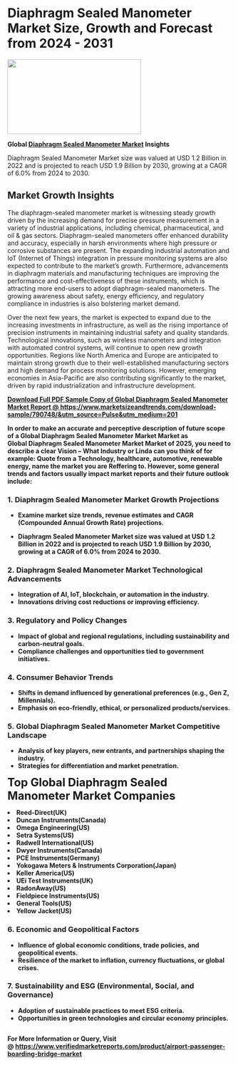 <H1>Diaphragm Sealed Manometer Market Size, Growth and Forecast from 2024 - 2031</H1><img class="aligncenter size-medium wp-image-584254" src="https://thirdeyenews.in/wp-content/uploads/2024/09/Global-Market-Research-300x168.jpeg" alt="" width="300" height="168" /><p><strong>Global&nbsp;<a href="https://www.marketsizeandtrends.com/download-sample/790748/&amp;utm_source=Pulse&amp;utm_medium=201">Diaphragm Sealed Manometer Market</a> Insights</strong></p><p>Diaphragm Sealed Manometer Market size was valued at USD 1.2 Billion in 2022 and is projected to reach USD 1.9 Billion by 2030, growing at a CAGR of 6.0% from 2024 to 2030.</p><p><h2>Market Growth Insights</h2> <p>The diaphragm-sealed manometer market is witnessing steady growth driven by the increasing demand for precise pressure measurement in a variety of industrial applications, including chemical, pharmaceutical, and oil & gas sectors. Diaphragm-sealed manometers offer enhanced durability and accuracy, especially in harsh environments where high pressure or corrosive substances are present. The expanding industrial automation and IoT (Internet of Things) integration in pressure monitoring systems are also expected to contribute to the market’s growth. Furthermore, advancements in diaphragm materials and manufacturing techniques are improving the performance and cost-effectiveness of these instruments, which is attracting more end-users to adopt diaphragm-sealed manometers. The growing awareness about safety, energy efficiency, and regulatory compliance in industries is also bolstering market demand.</p> <p><strong><a href="#"></a></strong></p> <p>Over the next few years, the market is expected to expand due to the increasing investments in infrastructure, as well as the rising importance of precision instruments in maintaining industrial safety and quality standards. Technological innovations, such as wireless manometers and integration with automated control systems, will continue to open new growth opportunities. Regions like North America and Europe are anticipated to maintain strong growth due to their well-established manufacturing sectors and high demand for process monitoring solutions. However, emerging economies in Asia-Pacific are also contributing significantly to the market, driven by rapid industrialization and infrastructure development.</p> <p><strong><a href="#"></p><p><span class=""><strong>Download Full PDF Sample Copy of Global Diaphragm Sealed Manometer Market Report</strong> @ <a href="https://www.marketsizeandtrends.com/download-sample/790748/&amp;utm_source=Pulse&amp;utm_medium=201" target="_blank">https://www.marketsizeandtrends.com/download-sample/790748/&amp;utm_source=Pulse&amp;utm_medium=201</a></span></p><p>In order to make an accurate and perceptive description of future scope of a Global&nbsp;Diaphragm Sealed Manometer Market Market as Global&nbsp;Diaphragm Sealed Manometer Market Market of 2025, you need to describe a clear Vision &ndash; What Industry or Linda can you think of for example: Quote from a Technology, healthcare, automotive, renewable energy, name the market you are Reffering to. However, some general trends and factors usually impact market reports and their future outlook include:</p><h3>1.&nbsp;<strong>Diaphragm Sealed Manometer Market Growth Projections</strong></h3><ul><li>Examine market size trends, revenue estimates and CAGR (Compounded Annual Growth Rate) projections.</li><li><p>Diaphragm Sealed Manometer Market size was valued at USD 1.2 Billion in 2022 and is projected to reach USD 1.9 Billion by 2030, growing at a CAGR of 6.0% from 2024 to 2030.</p></li></ul><h3>2.&nbsp;<strong>Diaphragm Sealed Manometer Market Technological Advancements</strong></h3><ul><li>Integration of AI, IoT, blockchain, or automation in the industry.</li><li>Innovations driving cost reductions or improving efficiency.</li></ul><h3>3.&nbsp;<strong>Regulatory and Policy Changes</strong></h3><ul><li>Impact of global and regional regulations, including sustainability and carbon-neutral goals.</li><li>Compliance challenges and opportunities tied to government initiatives.</li></ul><h3>4.&nbsp;<strong>Consumer Behavior Trends</strong></h3><ul><li>Shifts in demand influenced by generational preferences (e.g., Gen Z, Millennials).</li><li>Emphasis on eco-friendly, ethical, or personalized products/services.</li></ul><h3>5.&nbsp;<strong>Global Diaphragm Sealed Manometer Market Competitive Landscape</strong></h3><ul><li>Analysis of key players, new entrants, and partnerships shaping the industry.</li><li>Strategies for differentiation and market penetration.</li></ul><p data-pm-slice="1 1 []"><span style="color: inherit; font-family: inherit; font-size: 25px;">Top Global Diaphragm Sealed Manometer Market Companies</span></p><div class="" data-test-id=""><p><li>Reed-Direct(UK)</li><li> Duncan Instruments(Canada)</li><li> Omega Engineering(US)</li><li> Setra Systems(US)</li><li> Radwell International(US)</li><li> Dwyer Instruments(Canada)</li><li> PCE Instruments(Germany)</li><li> Yokogawa Meters & Instruments Corporation(Japan)</li><li> Keller America(US)</li><li> UEi Test Instruments(UK)</li><li> RadonAway(US)</li><li> Fieldpiece Instruments(US)</li><li> General Tools(US)</li><li> Yellow Jacket(US)</li></p></div><h3>6.&nbsp;<strong>Economic and Geopolitical Factors</strong></h3><ul><li>Influence of global economic conditions, trade policies, and geopolitical events.</li><li>Resilience of the market to inflation, currency fluctuations, or global crises.</li></ul><h3>7.&nbsp;<strong>Sustainability and ESG (Environmental, Social, and Governance)</strong></h3><ul><li>Adoption of sustainable practices to meet ESG criteria.</li><li>Opportunities in green technologies and circular economy principles.</li></ul><h2><strong style="font-size: 14px;">For More Information or Query, Visit @&nbsp;</strong><a style="background-color: #ffffff; font-size: 14px;" href="https://www.marketsizeandtrends.com/report/diaphragm-sealed-manometer-market/" target="_blank">https://www.verifiedmarketreports.com/product/airport-passenger-boarding-bridge-market</a></h2>

